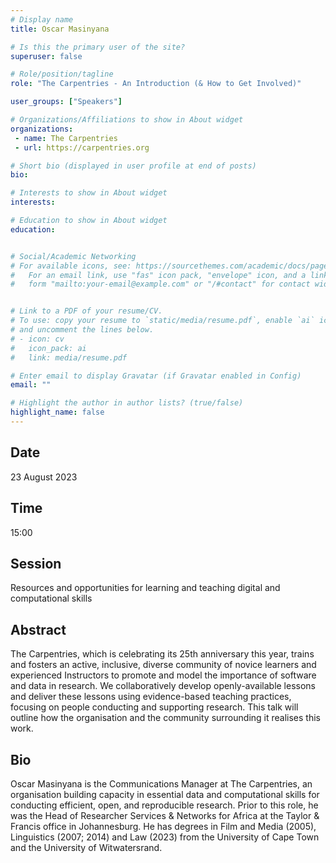 ```yaml
---
# Display name
title: Oscar Masinyana

# Is this the primary user of the site?
superuser: false

# Role/position/tagline
role: "The Carpentries - An Introduction (& How to Get Involved)"

user_groups: ["Speakers"]

# Organizations/Affiliations to show in About widget
organizations:
 - name: The Carpentries
 - url: https://carpentries.org

# Short bio (displayed in user profile at end of posts)
bio: 

# Interests to show in About widget
interests: 

# Education to show in About widget
education:


# Social/Academic Networking
# For available icons, see: https://sourcethemes.com/academic/docs/page-builder/#icons
#   For an email link, use "fas" icon pack, "envelope" icon, and a link in the
#   form "mailto:your-email@example.com" or "/#contact" for contact widget.


# Link to a PDF of your resume/CV.
# To use: copy your resume to `static/media/resume.pdf`, enable `ai` icons in `params.toml`, 
# and uncomment the lines below.
# - icon: cv
#   icon_pack: ai
#   link: media/resume.pdf

# Enter email to display Gravatar (if Gravatar enabled in Config)
email: ""

# Highlight the author in author lists? (true/false)
highlight_name: false
---
```


## Date

23 August 2023

## Time

15:00

## Session

Resources and opportunities for learning and teaching digital and computational skills

## Abstract

The Carpentries, which is celebrating its 25th anniversary this year, trains and fosters an active, inclusive, diverse community of novice learners and experienced Instructors to promote and model the importance of software and data in research. We collaboratively develop openly-available lessons and deliver these lessons using evidence-based teaching practices, focusing on people conducting and supporting research. This talk will outline how the organisation and the community surrounding it realises this work. 

## Bio

Oscar Masinyana is the Communications Manager at The Carpentries, an organisation building capacity in essential data and computational skills for conducting efficient, open, and reproducible research. Prior to this role, he was the Head of Researcher Services & Networks for Africa at the Taylor & Francis office in Johannesburg. He has degrees in Film and Media (2005), Linguistics (2007; 2014) and Law (2023) from the University of Cape Town and the University of Witwatersrand. 